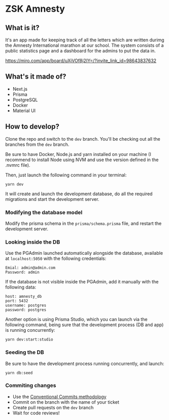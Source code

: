 # ZSK Amnesty

## What is it?

It's an app made for keeping track of all the letters which are written durimg the Amnesty International marathon at our school.
The system consists of a public statistics page and a dashboard for the admins to put the data in.

https://miro.com/app/board/uXjVOf8j2IY=/?invite_link_id=98643837632

## What's it made of?

- Next.js
- Prisma
- PostgreSQL
- Docker
- Material UI

## How to develop?

Clone the repo and switch to the `dev` branch. You'll be checking out all the branches from the `dev` branch.

Be sure to have Docker, Node.js and yarn installed on your machine (I recommend to install Node using NVM and use the version defined in the .nvmrc file).

Then, just launch the following command in your terminal:

```
yarn dev
```

It will create and launch the development database, do all the required migrations and start the development server.

### Modifying the database model

Modify the prisma schema in the `prisma/schema.prisma` file, and restart the development server.

### Looking inside the DB

Use the PGAdmin launched automatically alongside the database, available at `localhost:5050` with the following credentials:

```
Emial: admin@admin.com
Password: admin
```

If the database is not visible inside the PGAdmin, add it manually with the following data:

```
host: amnesty_db
port: 5432
username: postgres
password: postgres
```

Another option is using Prisma Studio, which you can launch via the following command, being sure that the development process (DB and app) is running concurrently:

```
yarn dev:start:studio
```

### Seeding the DB

Be sure to have the development process running concurrently, and launch:

```
yarn db:seed
```

### Commiting changes

- Use the [Conventional Commits methodology](https://conventionalcommits.org/)
- Commit on the branch with the name of your ticket
- Create pull requests on the `dev` branch
- Wait for code reviews!
